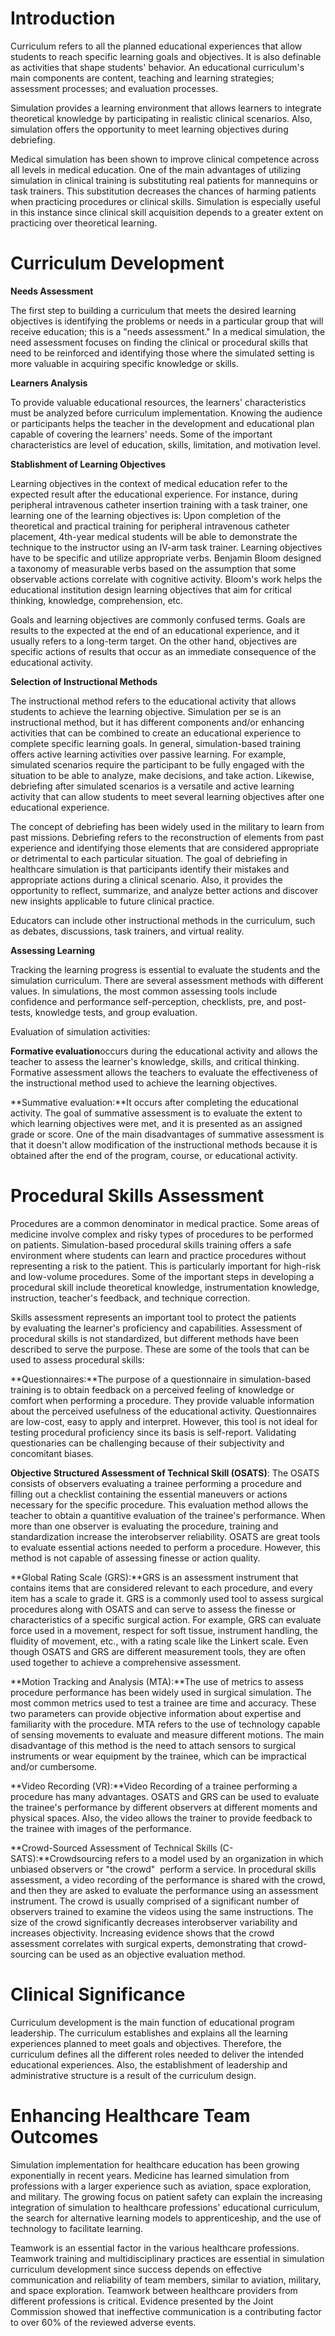 # Introduction

Curriculum refers to all the planned educational experiences that allow students to reach specific learning goals and objectives. It is also definable as activities that shape students' behavior. An educational curriculum's main components are content, teaching and learning strategies; assessment processes; and evaluation processes.

Simulation provides a learning environment that allows learners to integrate theoretical knowledge by participating in realistic clinical scenarios. Also, simulation offers the opportunity to meet learning objectives during debriefing.

Medical simulation has been shown to improve clinical competence across all levels in medical education. One of the main advantages of utilizing simulation in clinical training is substituting real patients for mannequins or task trainers. This substitution decreases the chances of harming patients when practicing procedures or clinical skills. Simulation is especially useful in this instance since clinical skill acquisition depends to a greater extent on practicing over theoretical learning.

# Curriculum Development

**Needs Assessment**

The first step to building a curriculum that meets the desired learning objectives is identifying the problems or needs in a particular group that will receive education; this is a "needs assessment." In a medical simulation, the need assessment focuses on finding the clinical or procedural skills that need to be reinforced and identifying those where the simulated setting is more valuable in acquiring specific knowledge or skills.

**Learners Analysis**

To provide valuable educational resources, the learners' characteristics must be analyzed before curriculum implementation. Knowing the audience or participants helps the teacher in the development and educational plan capable of covering the learners' needs. Some of the important characteristics are level of education, skills, limitation, and motivation level.

**Stablishment of Learning Objectives**

Learning objectives in the context of medical education refer to the expected result after the educational experience. For instance, during peripheral intravenous catheter insertion training with a task trainer, one learning one of the learning objectives is: Upon completion of the theoretical and practical training for peripheral intravenous catheter placement, 4th-year medical students will be able to demonstrate the technique to the instructor using an IV-arm task trainer. Learning objectives have to be specific and utilize appropriate verbs. Benjamin Bloom designed a taxonomy of measurable verbs based on the assumption that some observable actions correlate with cognitive activity. Bloom's work helps the educational institution design learning objectives that aim for critical thinking, knowledge, comprehension, etc.

Goals and learning objectives are commonly confused terms. Goals are results to the expected at the end of an educational experience, and it usually refers to a long-term target. On the other hand, objectives are specific actions of results that occur as an immediate consequence of the educational activity.

**Selection of Instructional Methods**

The instructional method refers to the educational activity that allows students to achieve the learning objective. Simulation per se is an instructional method, but it has different components and/or enhancing activities that can be combined to create an educational experience to complete specific learning goals. In general, simulation-based training offers active learning activities over passive learning. For example, simulated scenarios require the participant to be fully engaged with the situation to be able to analyze, make decisions, and take action. Likewise, debriefing after simulated scenarios is a versatile and active learning activity that can allow students to meet several learning objectives after one educational experience.

The concept of debriefing has been widely used in the military to learn from past missions. Debriefing refers to the reconstruction of elements from past experience and identifying those elements that are considered appropriate or detrimental to each particular situation. The goal of debriefing in healthcare simulation is that participants identify their mistakes and appropriate actions during a clinical scenario. Also, it provides the opportunity to reflect, summarize, and analyze better actions and discover new insights applicable to future clinical practice.

Educators can include other instructional methods in the curriculum, such as debates, discussions, task trainers, and virtual reality.

**Assessing Learning**

Tracking the learning progress is essential to evaluate the students and the simulation curriculum. There are several assessment methods with different values. In simulations, the most common assessing tools include confidence and performance self-perception, checklists, pre, and post-tests, knowledge tests, and group evaluation.

Evaluation of simulation activities:

**Formative evaluation**occurs during the educational activity and allows the teacher to assess the learner's knowledge, skills, and critical thinking. Formative assessment allows the teachers to evaluate the effectiveness of the instructional method used to achieve the learning objectives.

**Summative evaluation:**It occurs after completing the educational activity. The goal of summative assessment is to evaluate the extent to which learning objectives were met, and it is presented as an assigned grade or score. One of the main disadvantages of summative assessment is that it doesn't allow modification of the instructional methods because it is obtained after the end of the program, course, or educational activity.

# Procedural Skills Assessment

Procedures are a common denominator in medical practice. Some areas of medicine involve complex and risky types of procedures to be performed on patients. Simulation-based procedural skills training offers a safe environment where students can learn and practice procedures without representing a risk to the patient. This is particularly important for high-risk and low-volume procedures. Some of the important steps in developing a procedural skill include theoretical knowledge, instrumentation knowledge, instruction, teacher's feedback, and technique correction.

Skills assessment represents an important tool to protect the patients by evaluating the learner's proficiency and capabilities. Assessment of procedural skills is not standardized, but different methods have been described to serve the purpose. These are some of the tools that can be used to assess procedural skills:

**Questionnaires:**The purpose of a questionnaire in simulation-based training is to obtain feedback on a perceived feeling of knowledge or comfort when performing a procedure. They provide valuable information about the perceived usefulness of the educational activity. Questionnaires are low-cost, easy to apply and interpret. However, this tool is not ideal for testing procedural proficiency since its basis is self-report. Validating questionaries can be challenging because of their subjectivity and concomitant biases.

**Objective Structured Assessment of Technical Skill (OSATS)**: The OSATS consists of observers evaluating a trainee performing a procedure and filling out a checklist containing the essential maneuvers or actions necessary for the specific procedure. This evaluation method allows the teacher to obtain a quantitive evaluation of the trainee's performance. When more than one observer is evaluating the procedure, training and standardization increase the interobserver reliability. OSATS are great tools to evaluate essential actions needed to perform a procedure. However, this method is not capable of assessing finesse or action quality.

**Global Rating Scale (GRS):**GRS is an assessment instrument that contains items that are considered relevant to each procedure, and every item has a scale to grade it. GRS is a commonly used tool to assess surgical procedures along with OSATS and can serve to assess the finesse or characteristics of a specific surgical action. For example, GRS can evaluate force used in a movement, respect for soft tissue, instrument handling, the fluidity of movement, etc., with a rating scale like the Linkert scale. Even though OSATS and GRS are different measurement tools, they are often used together to achieve a comprehensive assessment.

**Motion Tracking and Analysis (MTA):**The use of metrics to assess procedure performance has been widely used in surgical simulation. The most common metrics used to test a trainee are time and accuracy. These two parameters can provide objective information about expertise and familiarity with the procedure. MTA refers to the use of technology capable of sensing movements to evaluate and measure different motions. The main disadvantage of this method is the need to attach sensors to surgical instruments or wear equipment by the trainee, which can be impractical and/or cumbersome.

**Video Recording (VR):**Video Recording of a trainee performing a procedure has many advantages. OSATS and GRS can be used to evaluate the trainee's performance by different observers at different moments and physical spaces. Also, the video allows the trainer to provide feedback to the trainee with images of the performance.

**Crowd-Sourced Assessment of Technical Skills (C-SATS):**Crowdsourcing refers to a model used by an organization in which unbiased observers or "the crowd"  perform a service. In procedural skills assessment, a video recording of the performance is shared with the crowd, and then they are asked to evaluate the performance using an assessment instrument. The crowd is usually comprised of a significant number of observers trained to examine the videos using the same instructions. The size of the crowd significantly decreases interobserver variability and increases objectivity. Increasing evidence shows that the crowd assessment correlates with surgical experts, demonstrating that crowd-sourcing can be used as an objective evaluation method.

# Clinical Significance

Curriculum development is the main function of educational program leadership. The curriculum establishes and explains all the learning experiences planned to meet goals and objectives. Therefore, the curriculum defines all the different roles needed to deliver the intended educational experiences. Also, the establishment of leadership and administrative structure is a result of the curriculum design.

# Enhancing Healthcare Team Outcomes

Simulation implementation for healthcare education has been growing exponentially in recent years. Medicine has learned simulation from professions with a larger experience such as aviation, space exploration, and military. The growing focus on patient safety can explain the increasing integration of simulation to healthcare professions' educational curriculum, the search for alternative learning models to apprenticeship, and the use of technology to facilitate learning.

Teamwork is an essential factor in the various healthcare professions. Teamwork training and multidisciplinary practices are essential in simulation curriculum development since success depends on effective communication and reliability of team members, similar to aviation, military, and space exploration. Teamwork between healthcare providers from different professions is critical. Evidence presented by the Joint Commission showed that ineffective communication is a contributing factor to over 60% of the reviewed adverse events.